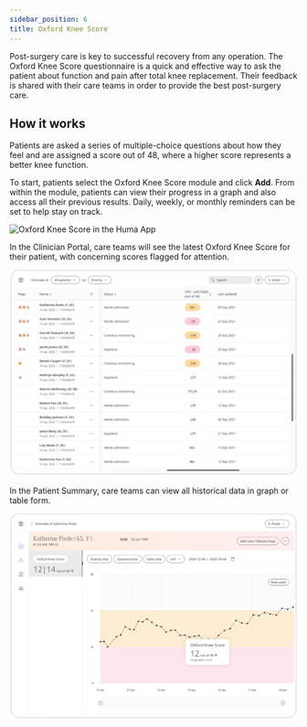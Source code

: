```yaml
---
sidebar_position: 6
title: Oxford Knee Score
---
```


Post-surgery care is key to successful recovery from any operation. The Oxford Knee Score questionnaire is a quick and effective way to ask the patient about function and pain after total knee replacement. Their feedback is shared with their care teams in order to provide the best post-surgery care.

## How it works

Patients are asked a series of multiple-choice questions about how they feel and are assigned a score out of 48, where a higher score represents a better knee function.

To start, patients select the Oxford Knee Score module and click **Add**. From within the module, patients can view their progress in a graph and also access all their previous results. Daily, weekly, or monthly reminders can be set to help stay on track.

![Oxford Knee Score in the Huma App](./assets/oxford-knee-score.png)

In the Clinician Portal, care teams will see the latest Oxford Knee Score for their patient, with concerning scores flagged for attention.

![Clinician view of Oxford Knee School](./assets/cp-patient-list-oxford-knee-score.png)

In the Patient Summary, care teams can view all historical data in graph or table form.

![Clinician view of Oxford Knee School](./assets/cp-module-details-oxford-knee-score.png)
